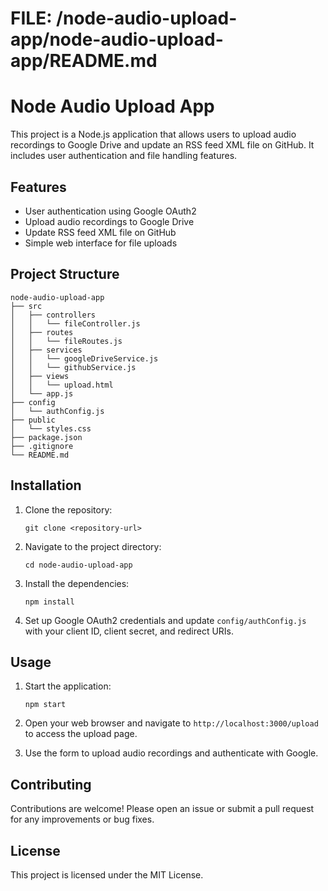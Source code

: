 # FILE: /node-audio-upload-app/node-audio-upload-app/README.md

# Node Audio Upload App

This project is a Node.js application that allows users to upload audio recordings to Google Drive and update an RSS feed XML file on GitHub. It includes user authentication and file handling features.

## Features

- User authentication using Google OAuth2
- Upload audio recordings to Google Drive
- Update RSS feed XML file on GitHub
- Simple web interface for file uploads

## Project Structure

```
node-audio-upload-app
├── src
│   ├── controllers
│   │   └── fileController.js
│   ├── routes
│   │   └── fileRoutes.js
│   ├── services
│   │   └── googleDriveService.js
│   │   └── githubService.js
│   ├── views
│   │   └── upload.html
│   └── app.js
├── config
│   └── authConfig.js
├── public
│   └── styles.css
├── package.json
├── .gitignore
└── README.md
```

## Installation

1. Clone the repository:
   ```
   git clone <repository-url>
   ```

2. Navigate to the project directory:
   ```
   cd node-audio-upload-app
   ```

3. Install the dependencies:
   ```
   npm install
   ```

4. Set up Google OAuth2 credentials and update `config/authConfig.js` with your client ID, client secret, and redirect URIs.

## Usage

1. Start the application:
   ```
   npm start
   ```

2. Open your web browser and navigate to `http://localhost:3000/upload` to access the upload page.

3. Use the form to upload audio recordings and authenticate with Google.

## Contributing

Contributions are welcome! Please open an issue or submit a pull request for any improvements or bug fixes.

## License

This project is licensed under the MIT License.